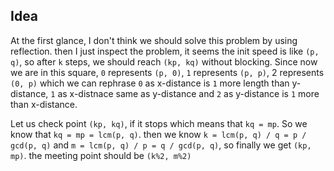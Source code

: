 ## Idea

At the first glance, I don't think we should solve this problem by using reflection. then I just inspect the problem, it seems the init speed is like `(p, q)`, so after `k` steps, we should reach `(kp, kq)` without blocking. Since now we are in this square, `0` represents `(p, 0)`, `1` represents `(p, p)`, 2 represents `(0, p)` which we can rephrase `0` as x-distance is `1` more length than y-distance,  `1` as x-distnace same as y-distance and `2` as y-distance is `1` more than x-distance. 

Let us check point `(kp, kq)`, if it stops which means that `kq = mp`. So we know that `kq = mp = lcm(p, q)`. then we know `k = lcm(p, q) / q = p / gcd(p, q)` and `m = lcm(p, q) / p = q / gcd(p, q)`, so finally we get `(kp, mp)`. the meeting point should be `(k%2, m%2)`
